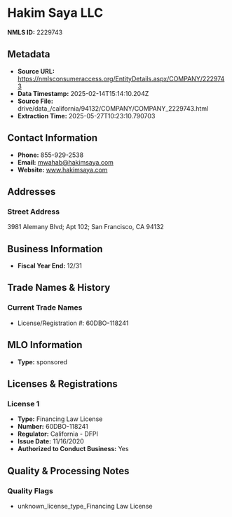 # Hakim Saya LLC

**NMLS ID:** 2229743

## Metadata
- **Source URL:** https://nmlsconsumeraccess.org/EntityDetails.aspx/COMPANY/2229743
- **Data Timestamp:** 2025-02-14T15:14:10.204Z
- **Source File:** drive/data_/california/94132/COMPANY/COMPANY_2229743.html
- **Extraction Time:** 2025-05-27T10:23:10.790703

## Contact Information
- **Phone:** 855-929-2538
- **Email:** mwahab@hakimsaya.com
- **Website:** www.hakimsaya.com

## Addresses
### Street Address
3981 Alemany Blvd; Apt 102; San Francisco, CA 94132

## Business Information
- **Fiscal Year End:** 12/31

## Trade Names & History
### Current Trade Names
- License/Registration #: 60DBO-118241

## MLO Information
- **Type:** sponsored

## Licenses & Registrations

### License 1
- **Type:** Financing Law License
- **Number:** 60DBO-118241
- **Regulator:** California - DFPI
- **Issue Date:** 11/16/2020
- **Authorized to Conduct Business:** Yes

## Quality & Processing Notes
### Quality Flags
- unknown_license_type_Financing Law License
